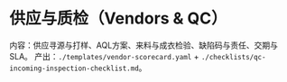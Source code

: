 # 供应与质检（Vendors & QC）

内容：供应寻源与打样、AQL方案、来料与成衣检验、缺陷码与责任、交期与SLA。
产出：`./templates/vendor-scorecard.yaml` + `./checklists/qc-incoming-inspection-checklist.md`。
